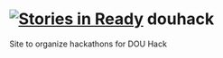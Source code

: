 [![Stories in Ready](https://badge.waffle.io/douhack/douhack.png?label=ready&title=Ready)](https://waffle.io/douhack/douhack)
douhack
=======

Site to organize hackathons for DOU Hack
